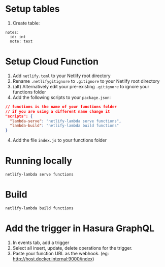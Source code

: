 # Setup tables
1. Create table:

```
notes:
  id: int
  note: text
```

# Setup Cloud Function
1. Add `netlify.toml` to your Netlify root directory
2. Rename `.netlifygitignore` to `.gitignore` to your Netlify root directory
2. (alt) Alternatively edit your pre-existing `.gitignore` to ignore your functions folder
3. Add the following scripts to your `package.json`:
```json
// functions is the name of your functions folder
// if you are using a different name change it
"scripts": {
  "lambda-serve": "netlify-lambda serve functions",
  "lambda-build": "netlify-lambda build functions"
}
```
4. Add the file `index.js` to your functions folder

# Running locally
`netlify-lambda serve functions`

# Build
`netlify-lambda build functions`

# Add the trigger in Hasura GraphQL
1. In events tab, add a trigger
2. Select all insert, update, delete operations for the trigger.
3. Paste your function URL as the webhook. (eg: http://host.docker.internal:9000/index)
